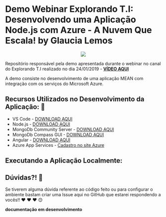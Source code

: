 # Demo Webinar Explorando T.I: Desenvolvendo uma Aplicação Node.js com Azure - A Nuvem Que Escala! by Glaucia Lemos

<p align="center">
  <img src="https://i.imgsafe.org/79/796a3eb478.png"/>  
</p>

Repositório responsável pela demo apresentada durante o webinar no canal do Explorando T.I realizado no dia 24/01/2019 - **[VÍDEO AQUI](https://www.youtube.com/watch?v=GminGcR4rOU)**

A demo consiste no desenvolvimento de uma aplicação MEAN com integração com os serviços do Microsoft Azure.

## Recursos Utilizados no Desenvolvimento da Aplicação: :rocket:

* VS Code - [DOWNLOAD AQUI](https://code.visualstudio.com/)
* Node.js - [DOWNLOAD AQUI](https://nodejs.org/en/)
* MongoDb Community Server - [DOWNLOAD AQUI](https://www.mongodb.com/download-center/community)
* MongoDb Compass GUI - [DOWNLOAD AQUI](https://www.mongodb.com/download-center/compass)
* Angular - [DOWNLOAD AQUI](https://angularjs.org/)
* Azure App Services - [Cadastro no site Azure](https://azure.microsoft.com/pt-br/) 

## Executando a Aplicação Localmente:


## Dúvidas?! :triangular_flag_on_post:

Se tiverem alguma dúvida referente ao código feito ou para configurar o ambiente bastam criar uma Issue aqui no GitHub que estarei respondendo a vocês!! :heart: :heart: :heart: :blush:

**documentação em desenvolvimento**